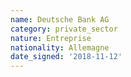```yaml
---
name: Deutsche Bank AG
category: private_sector
nature: Entreprise
nationality: Allemagne
date_signed: '2018-11-12'
---
```

    